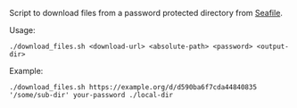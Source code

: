 Script to download files from a password protected directory from [Seafile].

Usage:

    ./download_files.sh <download-url> <absolute-path> <password> <output-dir>

Example:

    ./download_files.sh https://example.org/d/d590ba6f7cda44840835 '/some/sub-dir' your-password ./local-dir

[Seafile]: https://seafile.com/
